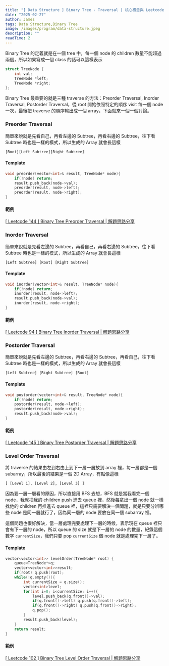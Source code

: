 ```yaml
---
title: "[ Data Structure ] Binary Tree - Traversal | 核心概念與 Leetcode 題型解析"
date: "2025-02-27"
author: James
tags: Data Structure,Binary Tree
image: /images/program/data-structure.jpeg
description: ""
readTime: 2
---
```


Binary Tree 的定義就是在一個 tree 中，每一個 node 的 children 數量不能超過兩個，所以如果寫成一個 class 的話可以這樣表示

```cpp
struct TreeNode {
    int val;
    TreeNode *left;
    TreeNode *right;
};
```

Binary Tree 最重要的就是三種 traverse 的方法：Preorder Traversal, Inorder Traversal, Postorder Traversal，從 root 開始依照特定的順序 visit 每一個 node 一次，最後把 traverse 的順序輸出成一個 array，下面就來一個一個討論。

### **Preorder Traversal**

簡單來說就是先看自己，再看左邊的 Subtree，再看右邊的 Subtree，往下看 Subtree 時也是一樣的模式，所以生成的 Array 就會長這樣

```
[Root][Left Subtree][Right Subtree]
```

#### **Template**

```cpp
void preorder(vector<int>& result, TreeNode* node){
    if(!node) return;
    result.push_back(node->val);
    preorder(result, node->left);
    preorder(result, node->right);
}
```

#### **範例**

[[ Leetcode 144 ] Binary Tree Preorder Traversal | 解題思路分享](https://jamesblogger.com/leetcode/articles/leetcode-144/)

### **Inorder Traversal**

簡單來說就是先看左邊的 Subtree，再看自己，再看右邊的 Subtree，往下看 Subtree 時也是一樣的模式，所以生成的 Array 就會長這樣

```
[Left Subtree] [Root] [Right Subtree]
```

#### **Template**

```cpp
void inorder(vector<int>& result, TreeNode* node){
    if(!node) return;
    inorder(result, node->left);
    result.push_back(node->val);
    inorder(result, node->right);
}
```

#### **範例**

[[ Leetcode 94 ] Binary Tree Inorder Traversal | 解題思路分享](https://jamesblogger.com/leetcode/articles/leetcode-94/)

### **Postorder Traversal**

簡單來說就是先看左邊的 Subtree，再看右邊的 Subtree，再看自己，往下看 Subtree 時也是一樣的模式，所以生成的 Array 就會長這樣

```
[Left Subtree] [Right Subtree] [Root]
```

#### **Template**

```cpp
void postorder(vector<int>& result, TreeNode* node){
    if(!node) return;
    postorder(result, node->left);
    postorder(result, node->right);
    result.push_back(node->val);
}
```

#### **範例**

[[ Leetcode 145 ] Binary Tree Postorder Traversal | 解題思路分享](https://jamesblogger.com/leetcode/articles/leetcode-145/)

### **Level Order Traversal**

將 traverse 的結果由左到右由上到下一層一層放到 array 裡，每一層都是一個 subarray，所以最後的結果是一個 2D Array，有點像這樣

```
[ [Level 1], [Level 2], [Level 3] ]
```

因為要一層一層看的原因，所以直接用 BFS 去想，BFS 就是當我看完一個 node，我就把我的 children push 進去 queue 裡，然後每拿出一個 node 就一樣找他的 children 再推進去 queue 裡，這裡只需要解決一個問題，就是只要分辨哪些 node 是同一層就行了，因為同一層的 node 要放在同一個 subarray 裡。

這個問題也很好解決，當一層處理完要處理下一層的時候，表示現在 queue 裡只會有下一層的 node，所以 queue 的 size 就是下一層的 node 的數量，紀錄這個數字 `currentSize`，我們只要 pop `currentSize` 個 node 就是處理完下一層了。

#### **Template**

```cpp
vector<vector<int>> levelOrder(TreeNode* root) {
    queue<TreeNode*>q;
    vector<vector<int>>result;
    if(root) q.push(root);
    while(!q.empty()){
        int currentSize = q.size();
        vector<int>level;
        for(int i=0; i<currentSize; i++){
            level.push_back(q.front()->val);
            if(q.front()->left) q.push(q.front()->left);
            if(q.front()->right) q.push(q.front()->right);
            q.pop();
        }
        result.push_back(level);
    }
    return result;
}
```

#### **範例**

[[ Leetcode 102 ] Binary Tree Level Order Traversal | 解題思路分享](https://jamesblogger.com/leetcode/articles/leetcode-102/)